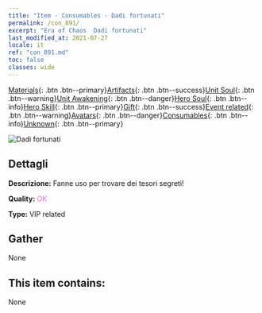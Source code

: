 ```yaml
---
title: "Item - Consumables - Dadi fortunati"
permalink: /con_891/
excerpt: "Era of Chaos  Dadi fortunati"
last_modified_at: 2021-07-27
locale: it
ref: "con_891.md"
toc: false
classes: wide
---
```

 [Materials](/ItemsIT/){: .btn .btn--primary}[Artifacts](/ItemsIT/Artifacts/){: .btn .btn--success}[Unit Soul](/ItemsIT/UnitSoul/){: .btn .btn--warning}[Unit Awakening](/ItemsIT/UnitAwakening/){: .btn .btn--danger}[Hero Soul](/ItemsIT/HeroSoul/){: .btn .btn--info}[Hero Skill](/ItemsIT/HeroSkill/){: .btn .btn--primary}[Gift](/ItemsIT/Gift/){: .btn .btn--success}[Event related](/ItemsIT/Events/){: .btn .btn--warning}[Avatars](/ItemsIT/Avatars/){: .btn .btn--danger}[Consumables](/ItemsIT/Consumables/){: .btn .btn--info}[Unknown](/ItemsIT/Unknown/){: .btn .btn--primary}

 ![Dadi fortunati](/images/t/i_39985.png)

## Dettagli
 **Descrizione:** Fanne uso per trovare dei tesori segreti!

 **Quality:** <span style="color: #DA70D6">OK</span>

 **Type:** VIP related

## Gather

  None

## This item contains:

  None

